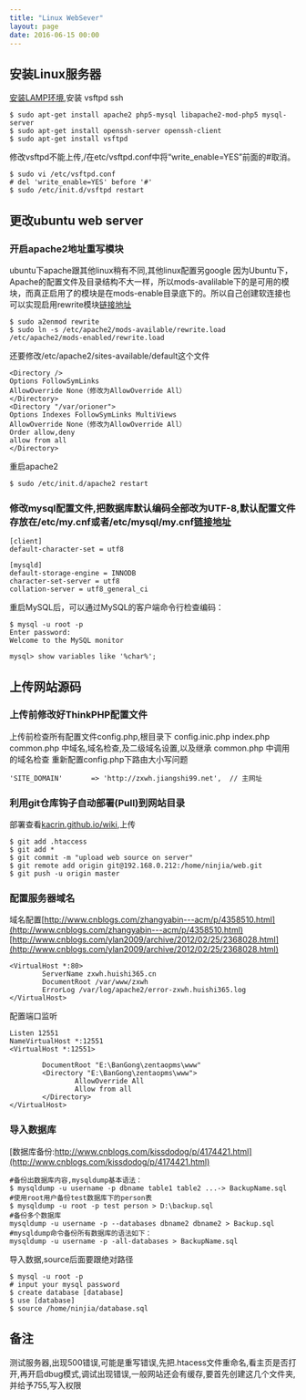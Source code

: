 ```yaml
---
title: "Linux WebSever"
layout: page
date: 2016-06-15 00:00
---
```


## 安装Linux服务器 ##


[安装LAMP环境](http://www.cnblogs.com/wenanry/archive/2012/11/13/2767779.html),安装  vsftpd  ssh

```
$ sudo apt-get install apache2 php5-mysql libapache2-mod-php5 mysql-server
$ sudo apt-get install openssh-server openssh-client
$ sudo apt-get install vsftpd
```

修改vsftpd不能上传,/在etc/vsftpd.conf中将“write_enable=YES”前面的#取消。

```
$ sudo vi /etc/vsftpd.conf
# del 'write_enable=YES' before '#'
$ sudo /etc/init.d/vsftpd restart
```


## 更改ubuntu web server ##


### 开启apache2地址重写模块 ###

ubuntu下apache跟其他linux稍有不同,其他linux配置另google
因为Ubuntu下，Apache的配置文件及目录结构不大一样，所以mods-avalilable下的是可用的模块，而真正启用了的模块是在mods-enable目录底下的。所以自己创建软连接也可以实现启用rewrite模块[链接地址](http://www.2cto.com/os/201307/227899.html)

```
$ sudo a2enmod rewrite 
$ sudo ln -s /etc/apache2/mods-available/rewrite.load /etc/apache2/mods-enabled/rewrite.load  
```

还要修改/etc/apache2/sites-available/default这个文件

```
<Directory /> 
Options FollowSymLinks 
AllowOverride None（修改为AllowOverride All） 
</Directory> 
<Directory "/var/orioner"> 
Options Indexes FollowSymLinks MultiViews 
AllowOverride None（修改为AllowOverride All） 
Order allow,deny 
allow from all 
</Directory>
```

重启apache2

```
$ sudo /etc/init.d/apache2 restart 
```

### 修改mysql配置文件,把数据库默认编码全部改为UTF-8,默认配置文件存放在/etc/my.cnf或者/etc/mysql/my.cnf[链接地址](http://www.liaoxuefeng.com/wiki/001374738125095c955c1e6d8bb493182103fac9270762a000/001391435131816c6a377e100ec4d43b3fc9145f3bb8056000)

```
[client]
default-character-set = utf8

[mysqld]
default-storage-engine = INNODB
character-set-server = utf8
collation-server = utf8_general_ci
```

重启MySQL后，可以通过MySQL的客户端命令行检查编码：

```
$ mysql -u root -p
Enter password: 
Welcome to the MySQL monitor

mysql> show variables like '%char%';
```


## 上传网站源码 ##


### 上传前修改好ThinkPHP配置文件 ###

上传前检查所有配置文件config.php,根目录下  config.inic.php  index.php  common.php  中域名,域名检查,及二级域名设置,以及继承  common.php 中调用的域名检查
重新配置config.php下路由大小写问题

```
'SITE_DOMAIN'       => 'http://zxwh.jiangshi99.net',  // 主网址
```

### 利用git仓库钩子自动部署(Pull)到网站目录 ###

部署查看[kacrin.github.io/wiki](http://kacrin.github.io),上传
```
$ git add .htaccess 
$ git add *
$ git commit -m "upload web source on server"
$ git remote add origin git@192.168.0.212:/home/ninjia/web.git
$ git push -u origin master
```

### 配置服务器域名 ###

域名配置[http://www.cnblogs.com/zhangyabin---acm/p/4358510.html](http://www.cnblogs.com/zhangyabin---acm/p/4358510.html)
[http://www.cnblogs.com/ylan2009/archive/2012/02/25/2368028.html](http://www.cnblogs.com/ylan2009/archive/2012/02/25/2368028.html)

```
<VirtualHost *:80>
        ServerName zxwh.huishi365.cn
        DocumentRoot /var/www/zxwh
        ErrorLog /var/log/apache2/error-zxwh.huishi365.log
</VirtualHost>
```

配置端口监听

```
Listen 12551
NameVirtualHost *:12551
<VirtualHost *:12551>

        DocumentRoot "E:\BanGong\zentaopms\www"
        <Directory "E:\BanGong\zentaopms\www">
                AllowOverride All
                Allow from all
        </Directory>
</VirtualHost>
```

### 导入数据库 ###

[数据库备份:http://www.cnblogs.com/kissdodog/p/4174421.html](http://www.cnblogs.com/kissdodog/p/4174421.html)

```
#备份出数据库内容,mysqldump基本语法：
$ mysqldump -u username -p dbname table1 table2 ...-> BackupName.sql
#使用root用户备份test数据库下的person表
$ mysqldump -u root -p test person > D:\backup.sql
#备份多个数据库
mysqldump -u username -p --databases dbname2 dbname2 > Backup.sql
#mysqldump命令备份所有数据库的语法如下：
mysqldump -u username -p -all-databases > BackupName.sql
```

导入数据,source后面要跟绝对路径

```
$ mysql -u root -p 
# input your mysql password
$ create database [database]
$ use [database]
$ source /home/ninjia/database.sql
```


## 备注 ##


测试服务器,出现500错误,可能是重写错误,先把.htacess文件重命名,看主页是否打开,再开启dbug模式,调试出现错误,一般网站还会有缓存,要首先创建这几个文件夹,并给予755,写入权限
